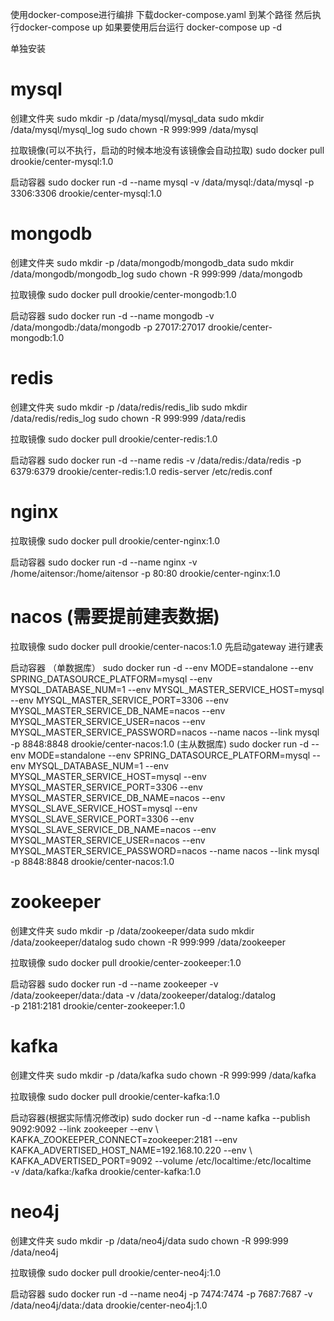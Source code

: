 使用docker-compose进行编排
下载docker-compose.yaml 到某个路径 然后执行docker-compose up 
如果要使用后台运行 docker-compose up -d

单独安装
# mysql
  创建文件夹
  sudo mkdir -p /data/mysql/mysql_data
  sudo mkdir /data/mysql/mysql_log
  sudo chown -R 999:999 /data/mysql
  
  拉取镜像(可以不执行，启动的时候本地没有该镜像会自动拉取)
  sudo docker pull drookie/center-mysql:1.0
  
  启动容器
  sudo docker run -d --name mysql -v /data/mysql:/data/mysql -p 3306:3306 drookie/center-mysql:1.0
# mongodb
  创建文件夹
  sudo mkdir -p /data/mongodb/mongodb_data
  sudo mkdir /data/mongodb/mongodb_log
  sudo chown -R 999:999 /data/mongodb
  
  拉取镜像
  sudo docker pull drookie/center-mongodb:1.0
  
  启动容器
  sudo docker run -d --name mongodb -v /data/mongodb:/data/mongodb -p 27017:27017 drookie/center-mongodb:1.0
# redis
  创建文件夹
  sudo mkdir -p /data/redis/redis_lib
  sudo mkdir /data/redis/redis_log
  sudo chown -R 999:999 /data/redis
  
  拉取镜像
  sudo docker pull drookie/center-redis:1.0
  
  启动容器
  sudo docker run -d --name redis -v /data/redis:/data/redis -p 6379:6379 drookie/center-redis:1.0 redis-server /etc/redis.conf
# nginx
  拉取镜像
  sudo docker pull drookie/center-nginx:1.0
  
  启动容器
  sudo docker run -d --name nginx -v /home/aitensor:/home/aitensor -p 80:80 drookie/center-nginx:1.0
  
# nacos (需要提前建表数据)
  拉取镜像
  sudo docker pull drookie/center-nacos:1.0
  先启动gateway 进行建表
  
  启动容器
  （单数据库）
  sudo docker run -d --env MODE=standalone --env SPRING_DATASOURCE_PLATFORM=mysql --env MYSQL_DATABASE_NUM=1 --env MYSQL_MASTER_SERVICE_HOST=mysql --env MYSQL_MASTER_SERVICE_PORT=3306 --env MYSQL_MASTER_SERVICE_DB_NAME=nacos --env MYSQL_MASTER_SERVICE_USER=nacos --env MYSQL_MASTER_SERVICE_PASSWORD=nacos  --name nacos --link mysql -p 8848:8848 drookie/center-nacos:1.0
  (主从数据库)
  sudo docker run -d --env MODE=standalone --env SPRING_DATASOURCE_PLATFORM=mysql --env MYSQL_DATABASE_NUM=1 --env MYSQL_MASTER_SERVICE_HOST=mysql --env MYSQL_MASTER_SERVICE_PORT=3306 --env MYSQL_MASTER_SERVICE_DB_NAME=nacos --env MYSQL_SLAVE_SERVICE_HOST=mysql --env MYSQL_SLAVE_SERVICE_PORT=3306 --env MYSQL_SLAVE_SERVICE_DB_NAME=nacos --env MYSQL_MASTER_SERVICE_USER=nacos --env MYSQL_MASTER_SERVICE_PASSWORD=nacos  --name nacos --link mysql -p 8848:8848 drookie/center-nacos:1.0
  
# zookeeper
  创建文件夹
  sudo mkdir -p /data/zookeeper/data
  sudo mkdir /data/zookeeper/datalog
  sudo chown -R 999:999 /data/zookeeper
  
  拉取镜像
  sudo docker pull drookie/center-zookeeper:1.0
  
  启动容器
  sudo docker run -d --name zookeeper -v /data/zookeeper/data:/data -v /data/zookeeper/datalog:/datalog \
  -p 2181:2181 drookie/center-zookeeper:1.0
# kafka
  创建文件夹
  sudo mkdir -p /data/kafka
  sudo chown -R 999:999 /data/kafka
  
  拉取镜像
  sudo docker pull drookie/center-kafka:1.0
  
  启动容器(根据实际情况修改ip)
  sudo docker run -d --name kafka --publish 9092:9092 --link zookeeper --env \ KAFKA_ZOOKEEPER_CONNECT=zookeeper:2181 --env KAFKA_ADVERTISED_HOST_NAME=192.168.10.220 --env \ KAFKA_ADVERTISED_PORT=9092 --volume /etc/localtime:/etc/localtime \
-v /data/kafka:/kafka  drookie/center-kafka:1.0

# neo4j
  创建文件夹
  sudo mkdir -p /data/neo4j/data
  sudo chown -R 999:999 /data/neo4j
  
  拉取镜像
  sudo docker pull drookie/center-neo4j:1.0
  
  启动容器
  sudo docker run -d --name neo4j -p 7474:7474 -p 7687:7687 -v /data/neo4j/data:/data drookie/center-neo4j:1.0
  
  
  
  
  
  






